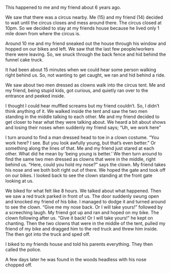 This happened to me and my friend about 6 years ago.

We saw that there was a circus nearby. Me (15) and my friend (14) decided to wait until the circus closes and mess around there. The circus closed at 10pm. So we decided to stay at my friends house because he lived only 1 mile down from where the circus is.

Around 10 me and my friend sneaked out the house through his window and hopped on our bikes and left. We saw that the last few people/workers there were leaving. So, we snuck through the back fence and hid behind the funnel cake truck. 

It had been about 15 minutes when we could hear some person walking right behind us. So, not wanting to get caught, we ran and hid behind a ride. 

We saw about two men dressed as clowns walk into the circus tent. Me and my friend, being stupid kids, got curious, and quietly ran over to the entrance and peeked inside.

I thought I could  hear muffled screams but my friend couldn’t. So, I didn’t think anything of it. We walked inside the tent and saw the two men standing in the middle talking to each other. Me and my friend decided to get closer to hear what they were talking about. We heard a bit about shows and losing their noses when suddenly my friend says; “Uh, we work here”

I turn around to find a man dressed head to toe in a clown costume. “You work here? I see. But you look awfully young, but that’s even better.” Or something along the lines of that. Me and my friend just stared at each other. What did he mean by ‘being young is better.’ We then turn around to find the same two men dressed as clowns that were in the middle, right behind us. “Here, could you hold my nose?” says the clown. My friend takes his nose and we both bolt right out of there. We hoped the gate and took off on our bikes. I looked back to see the clown standing at the front gate looking at us. 

We biked for what felt like 8 hours. We talked about what happened. Then we saw a red truck parked in front of us. The door suddenly swung open and knocked my friend of his bike. I managed to dodge it and turned around to see the clown. 
“Give me my nose back. Or I will take yours!” followed by a screeching laugh. My friend got up and ran and hoped on my bike. The clown following after us. “Give it back! Or I will take yours!” he kept on chanting. Then the two clowns that were in the middle of the tent, pulled my friend of my bike and dragged him to the red truck and threw him inside. The then got into the truck and sped off.

I biked to my friends house and told his parents everything. They then called the police. 

A few days later he was found in the woods headless with his nose chopped off.